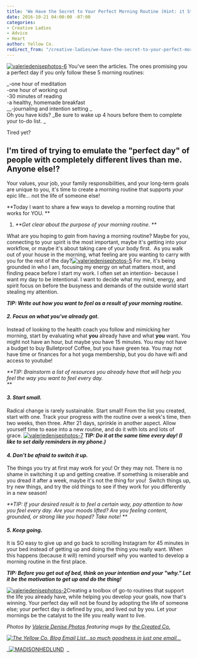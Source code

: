 ```yaml
---
title: 'We Have the Secret to Your Perfect Morning Routine (Hint: it Starts with You)'
date: 2016-10-21 04:00:00 -07:00
categories:
- Creative Ladies
- Advice
- Heart
author: Yellow Co.
redirect_from: "/creative-ladies/we-have-the-secret-to-your-perfect-morning-routine-hint-it-starts-with-you/"
---
```


[![valeriedenisephotos-6](https://yellow-blog-images.imgix.net/2016/10/ValerieDenisePhotos-6.jpg)](https://yellow-blog-images.imgix.net/2016/10/ValerieDenisePhotos-6.jpg) You've seen the articles. The ones promising you a perfect day if you only follow these 5 morning routines:

_-one hour of meditation  
-one hour of working out  
-30 minutes of reading  
-a healthy, homemade breakfast  
__-journaling and intention setting _  
Oh you have kids? _Be sure to wake up 4 hours before them to complete your to-do list. _

Tired yet?

## I'm tired of trying to emulate the "perfect day" of people with completely different lives than me. Anyone else!?

Your values, your job, your family responsibilities, and your long-term goals are unique to you, it's time to create a morning routine that supports _your_ epic life... not the life of someone else! 

**Today I want to share a few ways to develop a morning routine that works for YOU. **

1.  _**Get clear about the purpose of your morning routine. **_

What are you hoping to _gain_ from having a morning routine? Maybe for you, connecting to your spirit is the most important, maybe it's getting into your workflow, or maybe it's about taking care of your body first.  As you walk out of your house in the morning, what feeling are you wanting to carry with you for the rest of the day?[![valeriedenisephotos-5](https://yellow-blog-images.imgix.net/2016/10/ValerieDenisePhotos-5.jpg)](https://yellow-blog-images.imgix.net/2016/10/ValerieDenisePhotos-5.jpg) For me, it's being grounded in who I am, focusing my energy on what matters most, and finding peace before I start my work. I often set an intention- because I want my day to be intentional. I want to decide what my mind, energy, and spirit focus on before the busyness and demands of the outside world start stealing my attention.

**_TIP: Write out how you want to feel as a result of your morning routine._**

#### _**2\. Focus on what you've already got.**_

Instead of looking to the health coach you follow and mimicking her morning, start by evaluating what **you** already have and what **you** want. You might not have an hour, but maybe you have 15 minutes. You may not have a budget to buy Bulletproof Coffee, but you have green tea. You may not have time or finances for a hot yoga membership, but you do have wifi and access to youtube! 

_**TIP: Brainstorm a list of resources you already have that will help you feel the way you want to feel every day.  
**_

#### _**3\. Start small.**_

Radical change is rarely sustainable. Start small! From the list you created, start with one. Track your progress with the routine over a week's time, then two weeks, then three. After 21 days, sprinkle in another aspect. Allow yourself time to ease into a new routine, and do it with lots and lots of grace. [![valeriedenisephotos-7](https://yellow-blog-images.imgix.net/2016/10/ValerieDenisePhotos-7.jpg)](https://yellow-blog-images.imgix.net/2016/10/ValerieDenisePhotos-7.jpg) **_TIP: Do it at the same time every day! (I like to set daily reminders in my phone.)_**

#### _**4\. Don't be afraid to switch it up.**_

The things you try at first may work for you! Or they may not. There is no shame in switching it up and getting creative. If something is miserable and you dread it after a week, maybe it's not the thing for you!  Switch things up, try new things, and try the old things to see if they work for you differently in a new season! 

_**TIP: If your desired result is to feel a certain way, pay attention to how you feel every day. Are your moods lifted? Are you feeling content, grounded, or strong like you hoped? Take note! **_

#### _**5\. Keep going.**_

It is SO easy to give up and go back to scrolling Instagram for 45 minutes in your bed instead of getting up and doing the thing you really want. When this happens (because it will) remind yourself why you wanted to develop a morning routine in the first place. 

**_TIP: Before you get out of bed, think on your intention and your "why." Let it be the motivation to get up and do the thing!_**

[![valeriedenisephotos-2](https://yellow-blog-images.imgix.net/2016/10/ValerieDenisePhotos-2.jpg)](https://yellow-blog-images.imgix.net/2016/10/ValerieDenisePhotos-2.jpg)Creating a toolbox of go-to routines that support the life you already have, while helping you develop your goals, now that's winning. Your perfect day will not be found by adopting the life of someone else; your perfect day is defined by you, and lived out by you. Let your mornings be the catalyst to the life you really want to live.

_Photos by [Valerie Denise Photos](http://www.valeriedenisephotos.com/) featuring mugs by [the Created Co.](http://thecreated.co/)_

_[![The Yellow Co. Blog Email List...so much goodness in just one email...](https://yellow-blog-images.imgix.net/2016/07/EMAIL-LIST.png)](http://yellowconference.us3.list-manage2.com/subscribe?u=3f8e45f74e0653e404965e2ef&id=7cb1ced4ff)_

_[![MADISONHEDLUND](https://yellow-blog-images.imgix.net/2016/08/MADISONHEDLUND.jpg)](http://www.madisonhedlund.co/)  _
